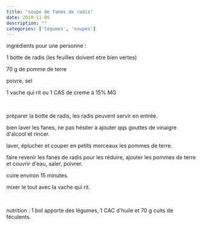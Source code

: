 ```yaml
---
title: "soupe de fanes de radis"
date: 2018-11-05
description: ""
categories: ['légumes', 'soupes']
---
```


          


ingr&eacute;dients pour une personne :&nbsp;

1 botte de radis (les feuilles doivent etre bien vertes)

70 g de pomme de terre

poivre, sel

1 vache qui rit ou 1 CAS de creme &agrave; 15% MG

&nbsp;

pr&eacute;parer la botte de radis, les radis peuvent servir en entr&eacute;e.

bien laver les fanes, ne pas h&eacute;siter &agrave; ajouter qqs gouttes de vinaigre d&#39;alcool et rincer.

laver, &eacute;plucher et couper en petits morceaux les pommes de terre.

faire revenir les fanes de radis pour les r&eacute;duire, ajouter les pommes de terre et couvrir d&#39;eau, saler, poivrer.

cuire environ 15 minutes.

mixer le tout avec la vache qui rit.

&nbsp;

nutrition : 1 bol apporte des l&eacute;gumes, 1 CAC d&#39;huile et 70 g cuits de f&eacute;culents.


                          
